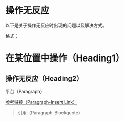 # 操作无反应

以下是关于操作无反应时出现的问题以及解决方式。

格式：

# 在某位置中操作（Heading1）

## 操作无反应（Heading2）

平台（Paragraph）

[参考链接（Paragraph-Insert Link）](https://www.gitbook.com/book/felixxiong/learn-swift-study-note/edit#)

> 引用（Paragraph-Blockquote）



